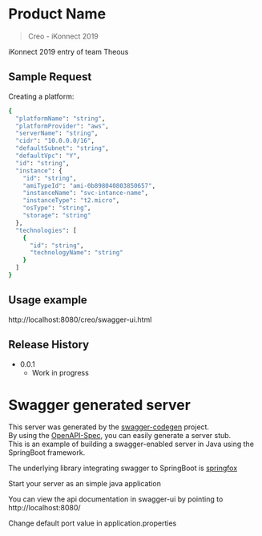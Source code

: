 # Product Name
> Creo - iKonnect 2019

iKonnect 2019 entry of team Theous

## Sample Request

Creating a platform:

```sh
{
  "platformName": "string",
  "platformProvider": "aws",
  "serverName": "string",
  "cidr": "10.0.0.0/16",
  "defaultSubnet": "string",
  "defaultVpc": "Y",
  "id": "string",
  "instance": {
    "id": "string",
    "amiTypeId": "ami-0b898040803850657",
    "instanceName": "svc-intance-name",
    "instanceType": "t2.micro",
    "osType": "string",
    "storage": "string"
  },
  "technologies": [
    {
      "id": "string",
      "technologyName": "string"
    }
  ]
}
```

## Usage example

http://localhost:8080/creo/swagger-ui.html

## Release History

* 0.0.1
    * Work in progress


# Swagger generated server
This server was generated by the [swagger-codegen](https://github.com/swagger-api/swagger-codegen) project.  
By using the [OpenAPI-Spec](https://github.com/swagger-api/swagger-core), you can easily generate a server stub.  
This is an example of building a swagger-enabled server in Java using the SpringBoot framework.  

The underlying library integrating swagger to SpringBoot is [springfox](https://github.com/springfox/springfox)  

Start your server as an simple java application  

You can view the api documentation in swagger-ui by pointing to  
http://localhost:8080/  

Change default port value in application.properties